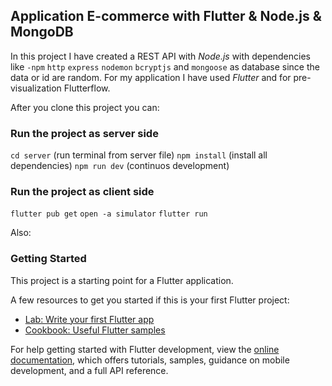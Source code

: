 ## Application E-commerce with Flutter & Node.js & MongoDB

In this project I have created a REST API with *Node.js* with dependencies like `-npm` `http` `express` `nodemon` `bcryptjs` and `mongoose` as database since the data or id are random. For my application I have used *Flutter* and for pre-visualization Flutterflow.

After you clone this project you can:
### Run the project as server side
`cd server` (run terminal from server file)
`npm install` (install all dependencies) 
`npm run dev` (continuos development)

### Run the project as client side
`flutter pub get`
`open -a simulator`
`flutter run`

Also:
### Getting Started

This project is a starting point for a Flutter application.

A few resources to get you started if this is your first Flutter project:

- [Lab: Write your first Flutter app](https://docs.flutter.dev/get-started/codelab)
- [Cookbook: Useful Flutter samples](https://docs.flutter.dev/cookbook)

For help getting started with Flutter development, view the
[online documentation](https://docs.flutter.dev/), which offers tutorials,
samples, guidance on mobile development, and a full API reference.
